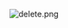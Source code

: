 ![delete.png](https://github.com/Juyoung03/2024-1-Web-Study/assets/161465764/e92d3fd0-d08a-4953-9223-d85f78f54e67)
